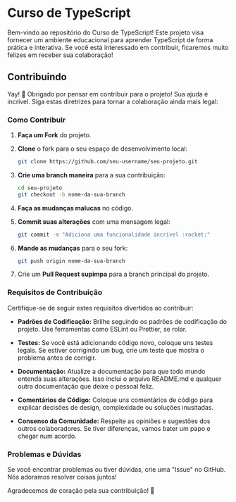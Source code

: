 # Curso de TypeScript

Bem-vindo ao repositório do Curso de TypeScript! Este projeto visa fornecer um ambiente educacional para aprender TypeScript de forma prática e interativa. Se você está interessado em contribuir, ficaremos muito felizes em receber sua colaboração!

## Contribuindo

Yay! :tada: Obrigado por pensar em contribuir para o projeto! Sua ajuda é incrível. Siga estas diretrizes para tornar a colaboração ainda mais legal:

### Como Contribuir

1. **Faça um Fork** do projeto.

2. **Clone** o fork para o seu espaço de desenvolvimento local:

    ```bash
    git clone https://github.com/seu-username/seu-projeto.git
    ```

3. **Crie uma branch maneira** para a sua contribuição:

    ```bash
    cd seu-projeto
    git checkout -b nome-da-sua-branch
    ```

4. **Faça as mudanças malucas** no código.

5. **Commit suas alterações** com uma mensagem legal:

    ```bash
    git commit -m "Adiciona uma funcionalidade incrível :rocket:"
    ```

6. **Mande as mudanças** para o seu fork:

    ```bash
    git push origin nome-da-sua-branch
    ```

7. Crie um **Pull Request supimpa** para a branch principal do projeto.

### Requisitos de Contribuição

Certifique-se de seguir estes requisitos divertidos ao contribuir:

- **Padrões de Codificação:** Brilhe seguindo os padrões de codificação do projeto. Use ferramentas como ESLint ou Prettier, se rolar.

- **Testes:** Se você está adicionando código novo, coloque uns testes legais. Se estiver corrigindo um bug, crie um teste que mostra o problema antes de corrigir.

- **Documentação:** Atualize a documentação para que todo mundo entenda suas alterações. Isso inclui o arquivo README.md e qualquer outra documentação que deixe o pessoal feliz.

- **Comentários de Código:** Coloque uns comentários de código para explicar decisões de design, complexidade ou soluções inusitadas.

- **Consenso da Comunidade:** Respeite as opiniões e sugestões dos outros colaboradores. Se tiver diferenças, vamos bater um papo e chegar num acordo.

### Problemas e Dúvidas

Se você encontrar problemas ou tiver dúvidas, crie uma "Issue" no GitHub. Nós adoramos resolver coisas juntos!

Agradecemos de coração pela sua contribuição! :balloon:
